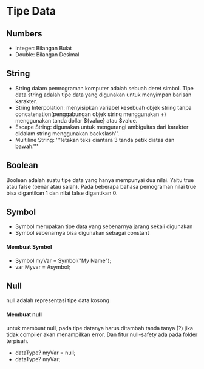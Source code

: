 # Tipe Data

## Numbers
- Integer: Bilangan Bulat
- Double: Bilangan Desimal

## String
- String dalam pemrograman komputer adalah sebuah deret simbol. Tipe data string adalah tipe data yang digunakan untuk menyimpan barisan karakter.
- String Interpolation: menyisipkan variabel kesebuah objek string tanpa concatenation(penggabungan objek string menggunakan +) menggunakan tanda dollar ${value} atau $value.
- Escape String: digunakan untuk mengurangi ambiguitas dari karakter didalam string menggunakan backslash'\'.
- Multiline String: '''letakan teks diantara 3 tanda petik diatas dan bawah.'''

## Boolean
Boolean adalah suatu tipe data yang hanya mempunyai dua nilai. Yaitu true atau false (benar atau salah). Pada beberapa bahasa pemograman nilai true bisa digantikan 1 dan nilai false digantikan 0.


## Symbol
  - Symbol merupakan tipe data yang sebenarnya jarang sekali digunakan
  - Symbol sebenarnya bisa digunakan sebagai constant
  
  #### Membuat Symbol
  - Symbol myVar = Symbol("My Name");
  - var Myvar = #symbol;

## Null
null adalah representasi tipe data kosong
  #### Membuat null
  untuk membuat null, pada tipe datanya harus ditambah tanda tanya (?) jika tidak compiler akan menampilkan error. Dan fitur null-safety ada pada folder terpisah.
  - dataType? myVar = null;
  - dataType? myVar;
